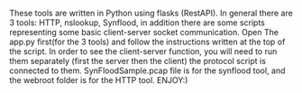 These tools are written in Python using flasks (RestAPI). In general there are 3 tools: HTTP, nslookup, Synflood, in addition there are some scripts representing some basic client-server socket communication. 
Open The app.py first(for the 3 tools) and follow the instructions written at the top of the script. 
In order to see the client-server function, you will need to run them separately (first the server then the client) the protocol script is connected to them. SynFloodSample.pcap file is for the synflood tool, and the webroot folder is for the HTTP tool. 
ENJOY:)
